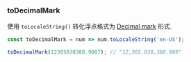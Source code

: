 ### toDecimalMark

使用 `toLocaleString()` 转化浮点格式为 [Decimal mark](https://en.wikipedia.org/wiki/Decimal_mark) 形式. 

 ```js
const toDecimalMark = num => num.toLocaleString('en-US');
```

```js
toDecimalMark(12305030388.9087); // "12,305,030,388.909"
```
